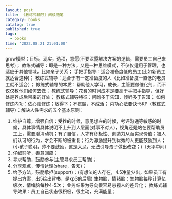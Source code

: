 ```yaml
---
layout: post
title: 《教练式辅导》阅读随笔
category: books
catalog: true
published: true
tags:
  - books
time: '2022.08.21 21:01:00'
---
```

grow模型：目标，现实，选项，意愿(不要泄露解决方案的逻辑，需要员工自己来思考)；
教练式辅导：即是一种方法，又是一种思维模式，不仅仅适用于管理，也适应于其他领域，比如亲子关系；
手把手指导：适合准备度低的员工(比如新员工就适合这种)；
教练式辅导：适合于有一定准备度的人（比如准备度一直低的老员工就不适合）；
教练式辅导的本质：帮助他人学习，成长，主管要做催化剂，而不仅仅教他们如何去做；
教练式辅导：花费的时间成本是要高于手把手指导，但好处是养成后带来的好处；
教练式辅导特征：问询多于告知，倾听多于告知；
如何修炼内功：依心法修炼；放得下；不疯魔，不成活；
内功心法要诀-5KP（教练式辅导）：解决人性需求的五个基本原则：
1. 维护自尊，增强自信：受挫的时候，意见想左的时候，考评沟通等敏感的时候，具体事情具体说明不上升到人层面(对事不对人)，视角还是站在要帮助员工上，需要澄清动机；有了自信，人才有积极性、创造力从而实现价值；被人们认可的行为，才会不断的被重复；行为激励提升到优秀的人更能鼓励到人；(小孩子聪明，帅不要鼓励，这是大忌，无法引导孩子做出改变；)（天平中间）
2. 仔细聆听，善意回应；
3. 寻求帮助，鼓励参与(主管寻求员工帮助)；
4. 分享观点，传情达理(share，告知)；
5. 给予方法，鼓励承担(support)；(有想法的人存在，4.5净量少出，如果员工有提出方案，出5给出背书，是kp3的后盾)
生物脑，情绪脑：生物脑每秒计算亿级次，情绪脑每秒4-5次；
业务结果为导向很容易忽视人的差异化；
教练式辅导效果：员工自己状态很积极，很主动，充满能量；